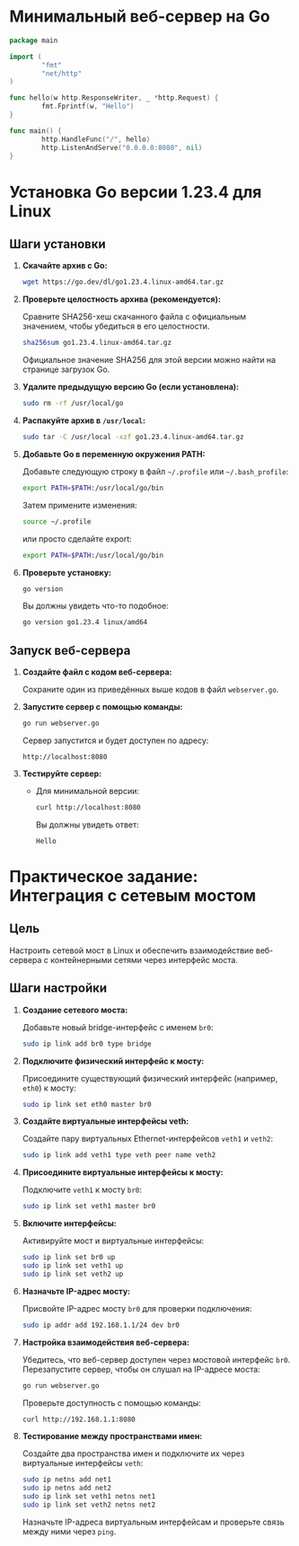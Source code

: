 # Минимальный веб-сервер на Go

```go
package main

import (
        "fmt"
        "net/http"
)

func hello(w http.ResponseWriter, _ *http.Request) {
        fmt.Fprintf(w, "Hello")
}

func main() {
        http.HandleFunc("/", hello)
        http.ListenAndServe("0.0.0.0:8080", nil)
}
```

# Установка Go версии 1.23.4 для Linux

## Шаги установки

1. **Скачайте архив с Go:**

   ```bash
   wget https://go.dev/dl/go1.23.4.linux-amd64.tar.gz
   ```

2. **Проверьте целостность архива (рекомендуется):**

   Сравните SHA256-хеш скачанного файла с официальным значением, чтобы убедиться в его целостности.

   ```bash
   sha256sum go1.23.4.linux-amd64.tar.gz
   ```

   Официальное значение SHA256 для этой версии можно найти на странице загрузок Go.

3. **Удалите предыдущую версию Go (если установлена):**

   ```bash
   sudo rm -rf /usr/local/go
   ```

4. **Распакуйте архив в `/usr/local`:**

   ```bash
   sudo tar -C /usr/local -xzf go1.23.4.linux-amd64.tar.gz
   ```

5. **Добавьте Go в переменную окружения PATH:**

   Добавьте следующую строку в файл `~/.profile` или `~/.bash_profile`:

   ```bash
   export PATH=$PATH:/usr/local/go/bin
   ```

   Затем примените изменения:

   ```bash
   source ~/.profile
   ```
   
   или просто сделайте export:

   ```bash
   export PATH=$PATH:/usr/local/go/bin
   ```

6. **Проверьте установку:**

   ```bash
   go version
   ```

   Вы должны увидеть что-то подобное:

   ```bash
   go version go1.23.4 linux/amd64
   ```

## Запуск веб-сервера

1. **Создайте файл с кодом веб-сервера:**

   Сохраните один из приведённых выше кодов в файл `webserver.go`.

2. **Запустите сервер с помощью команды:**

   ```bash
   go run webserver.go
   ```

   Сервер запустится и будет доступен по адресу:

   ```
   http://localhost:8080
   ```

3. **Тестируйте сервер:**

   - Для минимальной версии:

     ```bash
     curl http://localhost:8080
     ```

     Вы должны увидеть ответ:

     ```
     Hello
     ```

# Практическое задание: Интеграция с сетевым мостом

## Цель
Настроить сетевой мост в Linux и обеспечить взаимодействие веб-сервера с контейнерными сетями через интерфейс моста.

## Шаги настройки

1. **Создание сетевого моста:**

   Добавьте новый bridge-интерфейс с именем `br0`:

   ```bash
   sudo ip link add br0 type bridge
   ```

2. **Подключите физический интерфейс к мосту:**

   Присоедините существующий физический интерфейс (например, `eth0`) к мосту:

   ```bash
   sudo ip link set eth0 master br0
   ```

3. **Создайте виртуальные интерфейсы veth:**

   Создайте пару виртуальных Ethernet-интерфейсов `veth1` и `veth2`:

   ```bash
   sudo ip link add veth1 type veth peer name veth2
   ```

4. **Присоедините виртуальные интерфейсы к мосту:**

   Подключите `veth1` к мосту `br0`:

   ```bash
   sudo ip link set veth1 master br0
   ```

5. **Включите интерфейсы:**

   Активируйте мост и виртуальные интерфейсы:

   ```bash
   sudo ip link set br0 up
   sudo ip link set veth1 up
   sudo ip link set veth2 up
   ```

6. **Назначьте IP-адрес мосту:**

   Присвойте IP-адрес мосту `br0` для проверки подключения:

   ```bash
   sudo ip addr add 192.168.1.1/24 dev br0
   ```

7. **Настройка взаимодействия веб-сервера:**

   Убедитесь, что веб-сервер доступен через мостовой интерфейс `br0`. Перезапустите сервер, чтобы он слушал на IP-адресе моста:

   ```bash
   go run webserver.go
   ```

   Проверьте доступность с помощью команды:

   ```bash
   curl http://192.168.1.1:8080
   ```

8. **Тестирование между пространствами имен:**

   Создайте два пространства имен и подключите их через виртуальные интерфейсы `veth`:

   ```bash
   sudo ip netns add net1
   sudo ip netns add net2
   sudo ip link set veth1 netns net1
   sudo ip link set veth2 netns net2
   ```

   Назначьте IP-адреса виртуальным интерфейсам и проверьте связь между ними через `ping`.
